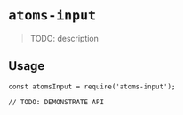 # `atoms-input`

> TODO: description

## Usage

```
const atomsInput = require('atoms-input');

// TODO: DEMONSTRATE API
```
